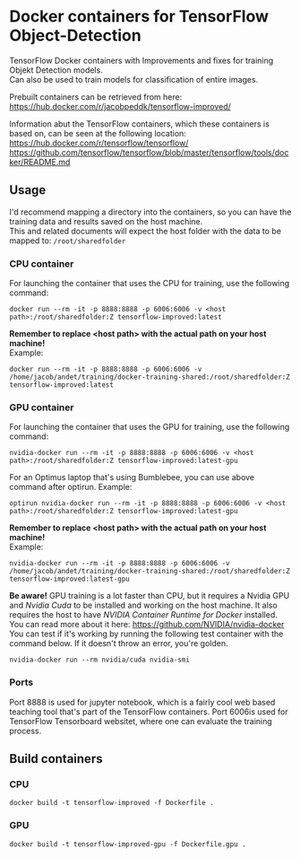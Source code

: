 # Docker containers for TensorFlow Object-Detection
TensorFlow Docker containers with Improvements and fixes for training Objekt Detection models.  
Can also be used to train models for classification of entire images.


Prebuilt containers can be retrieved from here:  
https://hub.docker.com/r/jacobpeddk/tensorflow-improved/

Information abut the TensorFlow containers, which these containers is based on, can be seen at the following location:  
https://hub.docker.com/r/tensorflow/tensorflow/  
https://github.com/tensorflow/tensorflow/blob/master/tensorflow/tools/docker/README.md

## Usage
I'd recommend mapping a directory into the containers, so you can have the training data and results saved on the host machine.  
This and related documents will expect the host folder with the data to be mapped to: `/root/sharedfolder`  

### CPU container
For launching the container that uses the CPU for training, use the following command:
```
docker run --rm -it -p 8888:8888 -p 6006:6006 -v <host path>:/root/sharedfolder:Z tensorflow-improved:latest
```

**Remember to replace \<host path> with the actual path on your host machine!**  
Example:
```
docker run --rm -it -p 8888:8888 -p 6006:6006 -v /home/jacob/andet/training/docker-training-shared:/root/sharedfolder:Z tensorflow-improved:latest
```

### GPU container
For launching the container that uses the GPU for training, use the following command:
```
nvidia-docker run --rm -it -p 8888:8888 -p 6006:6006 -v <host path>:/root/sharedfolder:Z tensorflow-improved:latest-gpu
```
For an Optimus laptop that's using Bumblebee, you can use above command after optirun. Example:
```
optirun nvidia-docker run --rm -it -p 8888:8888 -p 6006:6006 -v <host path>:/root/sharedfolder:Z tensorflow-improved:latest-gpu
```

**Remember to replace \<host path> with the actual path on your host machine!**  
Example:
```
nvidia-docker run --rm -it -p 8888:8888 -p 6006:6006 -v /home/jacob/andet/training/docker-training-shared:/root/sharedfolder:Z tensorflow-improved:latest-gpu
```

**Be aware!** GPU training is a lot faster than CPU, but it requires a Nvidia GPU and *Nvidia Cuda* to be installed and working on the host machine.
It also requires the host to have *NVIDIA Container Runtime for Docker* installed.  
You can read more about it here: https://github.com/NVIDIA/nvidia-docker  
You can test if it's working by running the following test container with the command below. If it doesn't throw an error, you're golden.
```
nvidia-docker run --rm nvidia/cuda nvidia-smi
```

### Ports
Port 8888 is used for jupyter notebook, which is a fairly cool web based teaching tool that's part of the TensorFlow containers.
Port 6006is used for TensorFlow Tensorboard websitet, where one can evaluate the training process.

## Build containers

### CPU
```
docker build -t tensorflow-improved -f Dockerfile .
```

### GPU
```
docker build -t tensorflow-improved-gpu -f Dockerfile.gpu .
```
